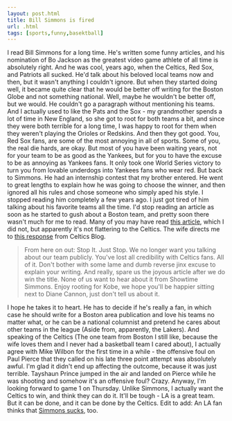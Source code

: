 ```yaml
---
layout: post.html
title: Bill Simmons is fired
url: .html
tags: [sports,funny,basektball]
---
```

I read Bill Simmons for a long time. He's written some funny articles, and his nomination of Bo Jackson as the greatest video game athlete of all time is absolutely right. And he was cool, years ago, when the Celtics, Red Sox, and Patriots all sucked. He'd talk about his beloved local teams now and then, but it wasn't anything I couldn't ignore. But when they started doing well, it became quite clear that he would be better off writing for the Boston Globe and not something national. Well, maybe he wouldn't be better off, but we would. He couldn't go a paragraph without mentioning his teams. And I actually used to like the Pats and the Sox - my grandmother spends a lot of time in New England, so she got to root for both teams a bit, and since they were both terrible for a long time, I was happy to root for them when they weren't playing the Orioles or Redskins. And then they got good. You, Red Sox fans, are some of the most annoying in all of sports. Some of you, the real die hards, are okay. But most of you have been waiting years, not for your team to be as good as the Yankees, but for you to have the excuse to be as annoying as Yankees fans. It only took one World Series victory to turn you from lovable underdogs into Yankees fans who wear red. But back to Simmons. He had an internship contest that my brother entered. He went to great lengths to explain how he was going to choose the winner, and then ignored all his rules and chose someone who simply aped his style. I stopped reading him completely a few years ago. I just got tired of him talking about his favorite teams all the time. I'd stop reading an article as soon as he started to gush about a Boston team, and pretty soon there wasn't much for me to read. Many of you may have read [this article](http://sports.espn.go.com/espn/page2/story?page=simmons/080530), which I did not, but apparently it's not flattering to the Celtics. The wife directs me to [this response](http://www.celticsblog.com/index.php?option=com_content&task=view&id=3250&Itemid=189) from Celtics Blog. 

> From here on out: Stop It. Just Stop. We no longer want you talking about our team publicly. You've lost all credibility with Celtics fans. All of it. Don't bother with some lame and dumb reverse jinx excuse to explain your writing. And really, spare us the joyous article after we do win the title. None of us want to hear about it from Showtime Simmons. Enjoy rooting for Kobe, we hope you'll be happier sitting next to Diane Cannon, just don't tell us about it.

I hope he takes it to heart. He has to decide if he's really a fan, in which case he should write for a Boston area publication and love his teams no matter what, or he can be a national columnist and pretend he cares about other teams in the league (Aside from, apparently, the Lakers). And speaking of the Celtics (The one team from Boston I still like, because the wife loves them and I never had a basketball team I cared about), I actually agree with Mike Wilbon for the first time in a while - the offensive foul on Paul Pierce that they called on his late three point attempt was absolutely awful. I'm glad it didn't end up affecting the outcome, because it was just terrible. Tayshaun Prince jumped in the air and landed on Pierce while he was shooting and somehow it's an offensive foul? Crazy. Anyway, I'm looking forward to game 1 on Thursday. Unlike Simmons, I actually want the Celtics to win, and think they can do it. It'll be tough - LA is a great team. But it can be done, and it can be done by the Celtics. Edit to add: An LA fan thinks that [Simmons sucks](http://sports.aol.com/fanhouse/2008/06/02/responding-to-bill-simmons-espn-chat-a-los-angeles-based-point/), too.
